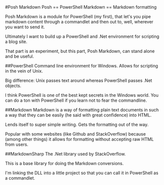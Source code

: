 ﻿#Posh Markdown
Posh == PowerShell
Markdown == Markdown formatting

Posh Markdown is a module for PowerShell (my first), that let's you pipe markdown content through a commandlet and then out to, well, wherever you want to send it.

Ultimately I want to build up a PowerShell and .Net environment for scripting a blog site.

That part is an experiment, but this part, Posh Markdown, can stand alone and be useful.

##PowerShell
Command line environment for Windows. Allows for scripting in the vein of Unix.

Big difference: Unix passes text around whereas PowerShell passes .Net objects.

I think PowerShell is one of the best kept secrets in the Windows world. You can do a ton with PowerShell if you learn not to fear the commandline.

##Markdown
Markdown is a way of formatting plain text documents in such a way that they can be easily (he said with great confidence) into HTML.

Lends itself to super simple writing. Gets the formatting out of the way.

Popular with some websites (like Github and StackOverflow) because (among other things) it allows for formatting without accepting raw HTML from users.

##MarkdownSharp
The .Net library used by StackOverflow. 

This is a base library for doing the Markdown conversions.

I'm linking the DLL into a little project so that you can call it in PowerShell as a commandlet.

 
